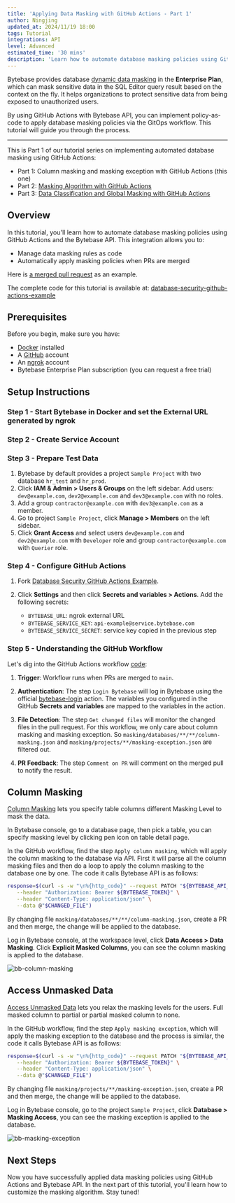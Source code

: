 ```yaml
---
title: 'Applying Data Masking with GitHub Actions - Part 1'
author: Ningjing
updated_at: 2024/11/19 18:00
tags: Tutorial
integrations: API
level: Advanced
estimated_time: '30 mins'
description: 'Learn how to automate database masking policies using GitHub Actions and Bytebase API'
---
```


<IncludeBlock url="/docs/share/tutorials/api-preface"></IncludeBlock>

Bytebase provides database [dynamic data masking](/docs/security/data-masking/overview/) in the **Enterprise Plan**, which can mask sensitive data in the SQL Editor query result based on the context on the fly. It helps organizations to protect sensitive data from being exposed to unauthorized users.

By using GitHub Actions with Bytebase API, you can implement policy-as-code to apply database masking policies via the GitOps workflow. This tutorial will guide you through the process.

---

This is Part 1 of our tutorial series on implementing automated database masking using GitHub Actions:

- Part 1: Column masking and masking exception with GitHub Actions (this one)
- Part 2: [Masking Algorithm with GitHub Actions](/docs/tutorials/github-action-data-masking-part2)
- Part 3: [Data Classification and Global Masking with GitHub Actions](/docs/tutorials/github-action-data-masking-part3)

## Overview

In this tutorial, you'll learn how to automate database masking policies using GitHub Actions and the Bytebase API. This integration allows you to:

- Manage data masking rules as code
- Automatically apply masking policies when PRs are merged

Here is [a merged pull request](https://github.com/bytebase/database-security-github-actions-example/pull/5) as an example.

<HintBlock type="info">

The complete code for this tutorial is available at: [database-security-github-actions-example](https://github.com/bytebase/database-security-github-actions-example)

</HintBlock>

## Prerequisites

Before you begin, make sure you have:

- [Docker](https://www.docker.com/) installed
- A [GitHub](https://github.com/) account
- An [ngrok](http://ngrok.com/) account
- Bytebase Enterprise Plan subscription (you can request a free trial)

## Setup Instructions

### Step 1 - Start Bytebase in Docker and set the External URL generated by ngrok

<IncludeBlock url="/docs/get-started/install/vcs-with-ngrok"></IncludeBlock>

### Step 2 - Create Service Account

<IncludeBlock url="/docs/share/tutorials/create-service-account"></IncludeBlock>

### Step 3 - Prepare Test Data

1. Bytebase by default provides a project `Sample Project` with two database `hr_test` and `hr_prod`.
1. Click **IAM & Admin > Users & Groups** on the left sidebar. Add users: `dev@example.com`, `dev2@example.com` and `dev3@example.com` with no roles.
1. Add a group `contractor@example.com` with `dev3@example.com` as a member.
1. Go to project `Sample Project`, click **Manage > Members** on the left sidebar.
1. Click **Grant Access** and select users `dev@example.com` and `dev2@example.com` with `Developer` role and group `contractor@example.com` with `Querier` role.

### Step 4 - Configure GitHub Actions

1. Fork [Database Security GitHub Actions Example](https://github.com/bytebase/database-security-github-actions-example).

1. Click **Settings** and then click **Secrets and variables > Actions**. Add the following secrets:

   - `BYTEBASE_URL`: ngrok external URL
   - `BYTEBASE_SERVICE_KEY`: `api-example@service.bytebase.com`
   - `BYTEBASE_SERVICE_SECRET`: service key copied in the previous step

### Step 5 - Understanding the GitHub Workflow

Let's dig into the GitHub Actions workflow [code](https://github.com/bytebase/database-security-github-actions-example/blob/main/.github/workflows/bb-masking-1.yml):

1. **Trigger**: Workflow runs when PRs are merged to `main`.

1. **Authentication**: The step `Login Bytebase` will log in Bytebase using the official [bytebase-login](https://github.com/marketplace/actions/bytebase-login) action. The variables you configured in the GitHub **Secrets and variables** are mapped to the variables in the action.

1. **File Detection**: The step `Get changed files` will monitor the changed files in the pull request. For this workflow, we only care about column masking and masking exception. So `masking/databases/**/**/column-masking.json` and `masking/projects/**/masking-exception.json` are filtered out.

1. **PR Feedback**: The step `Comment on PR` will comment on the merged pull to notify the result.

## Column Masking

[Column Masking](/docs/security/data-masking/column-masking/) lets you specify table columns different Masking Level to mask the data.

In Bytebase console, go to a database page, then pick a table, you can specify masking level by clicking pen icon on table detail page.

In the GitHub workflow, find the step `Apply column masking`, which will apply the column masking to the database via API. First it will parse all the column masking files and then do a loop to apply the column masking to the database one by one. The code it calls Bytebase API is as follows:

```bash
response=$(curl -s -w "\n%{http_code}" --request PATCH "${BYTEBASE_API_URL}/instances/${INSTANCE_NAME}/databases/${DATABASE_NAME}/policies/masking?allow_missing=true&update_mask=payload" \
   --header "Authorization: Bearer ${BYTEBASE_TOKEN}" \
   --header "Content-Type: application/json" \
   --data @"$CHANGED_FILE")
```

By changing file `masking/databases/**/**/column-masking.json`, create a PR and then merge, the change will be applied to the database.

Log in Bytebase console, at the workspace level, click **Data Access > Data Masking**. Click **Explicit Masked Columns**, you can see the column masking is applied to the database.

![bb-column-masking](/content/docs/tutorials/github-action-data-masking-part1/bb-column-masking.webp)

## Access Unmasked Data

[Access Unmasked Data](/docs/security/data-masking/access-unmasked-data/) lets you relax the masking levels for the users. Full masked column to partial or partial masked column to none.

In the GitHub workflow, find the step `Apply masking exception`, which will apply the masking exception to the database and the process is similar, the code it calls Bytebase API is as follows:

```bash
response=$(curl -s -w "\n%{http_code}" --request PATCH "${BYTEBASE_API_URL}/projects/${PROJECT_NAME}/policies/masking_exception?allow_missing=true&   update_mask=payload" \
   --header "Authorization: Bearer ${BYTEBASE_TOKEN}" \
   --header "Content-Type: application/json" \
   --data @"$CHANGED_FILE")
```

By changing file `masking/projects/**/masking-exception.json`, create a PR and then merge, the change will be applied to the database.

Log in Bytebase console, go to the project `Sample Project`, click **Database > Masking Access**, you can see the masking exception is applied to the database.

![bb-masking-exception](/content/docs/tutorials/github-action-data-masking-part1/bb-masking-exception.webp)

## Next Steps

Now you have successfully applied data masking policies using GitHub Actions and Bytebase API. In the next part of this tutorial, you'll learn how to customize the masking algorithm. Stay tuned!
